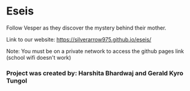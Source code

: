 # Eseis
Follow Vesper as they discover the mystery behind their mother.

Link to our website: https://silverarrow975.github.io/eseis/

Note: You must be on a private network to access the github pages link (school wifi doesn't work)

### Project was created by: Harshita Bhardwaj and Gerald Kyro Tungol 
